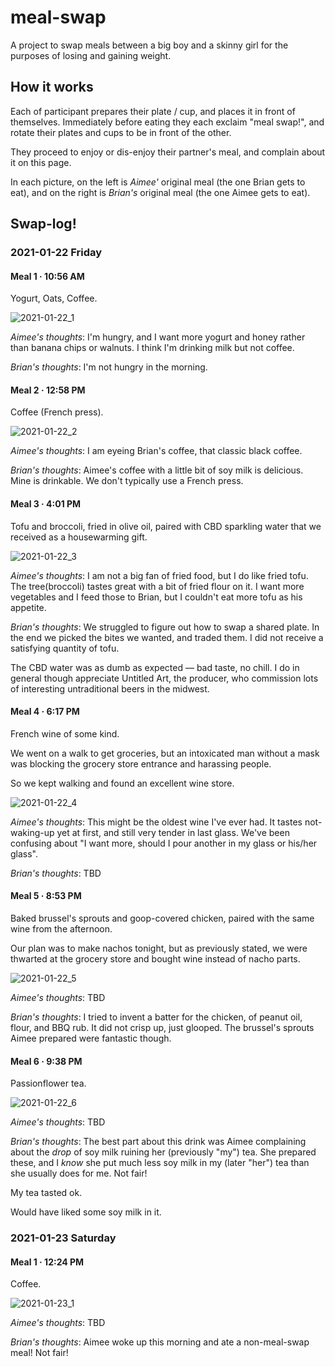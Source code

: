 # meal-swap

A project to swap meals between a big boy and a skinny girl
for the purposes of losing and gaining weight.

## How it works

Each of participant prepares their plate / cup,
and places it in front of themselves.
Immediately before eating
they each exclaim "meal swap!",
and rotate their plates and cups to be in front
of the other.

They proceed to enjoy or dis-enjoy their partner's meal,
and complain about it on this page.

In each picture,
on the left is _Aimee'_ original meal
(the one Brian gets to eat),
and on the right is _Brian's_ original meal
(the one Aimee gets to eat).

## Swap-log!


### 2021-01-22 Friday


#### Meal 1 · 10:56 AM

Yogurt, Oats, Coffee.

![2021-01-22_1](images/2021-01-22_1.jpg)

_Aimee's thoughts_: 
I'm hungry, and I want more yogurt and honey rather than banana chips or walnuts.
I think I'm drinking milk but not coffee.

_Brian's thoughts_:
I'm not hungry in the morning.


#### Meal 2 · 12:58 PM

Coffee (French press).

![2021-01-22_2](images/2021-01-22_2.jpg)

_Aimee's thoughts_:
I am eyeing Brian's coffee, that classic black coffee.

_Brian's thoughts_:
Aimee's coffee with a little bit of soy milk is delicious.
Mine is drinkable.
We don't typically use a French press.


#### Meal 3 · 4:01 PM

Tofu and broccoli,
fried in olive oil,
paired with CBD sparkling water that we received as a housewarming gift.

![2021-01-22_3](images/2021-01-22_3.jpg)

_Aimee's thoughts_:
I am not a big fan of fried food, but I do like fried tofu.
The tree(broccoli) tastes great with a bit of fried flour on it.
I want more vegetables and I feed those to Brian, but I couldn't eat more tofu as his appetite.

_Brian's thoughts_:
We struggled to figure out how to swap a shared plate.
In the end we picked the bites we wanted,
and traded them.
I did not receive a satisfying quantity of tofu.

The CBD water was as dumb as expected &mdash;
bad taste, no chill.
I do in general though appreciate Untitled Art,
the producer,
who commission lots of interesting untraditional beers in the midwest.


#### Meal 4 · 6:17 PM

French wine of some kind.

We went on a walk to get groceries,
but an intoxicated man without a mask was blocking
the grocery store entrance and harassing people.

So we kept walking and found an excellent wine store.

![2021-01-22_4](images/2021-01-22_4.jpg)

_Aimee's thoughts_:
This might be the oldest wine I've ever had. It tastes not-waking-up yet at first,
and still very tender in last glass. We've been confusing about
"I want more, should I pour another in my glass or his/her glass".

_Brian's thoughts_:
TBD


#### Meal 5 · 8:53 PM

Baked brussel's sprouts and goop-covered chicken,
paired with the same wine from the afternoon.

Our plan was to make nachos tonight,
but as previously stated,
we were thwarted at the grocery store and bought wine instead of nacho parts.

![2021-01-22_5](images/2021-01-22_5.jpg)

_Aimee's thoughts_: TBD

_Brian's thoughts_:
I tried to invent a batter for the chicken,
of peanut oil, flour, and BBQ rub.
It did not crisp up, just glooped.
The brussel's sprouts Aimee prepared were fantastic though.


#### Meal 6 · 9:38 PM

Passionflower tea.

![2021-01-22_6](images/2021-01-22_6.jpg)

_Aimee's thoughts_:
TBD

_Brian's thoughts_:
The best part about this drink
was Aimee complaining about the _drop_ of soy milk ruining her (previously "my") tea.
She prepared these,
and I _know_ she put much less soy milk in my (later "her") tea than she usually does for me.
Not fair!

My tea tasted ok.

Would have liked some soy milk in it.


### 2021-01-23 Saturday


#### Meal 1 · 12:24 PM

Coffee.

![2021-01-23_1](images/2021-01-23_1.jpg)

_Aimee's thoughts_:
TBD

_Brian's thoughts_:
Aimee woke up this morning and ate a non-meal-swap meal!
Not fair!
